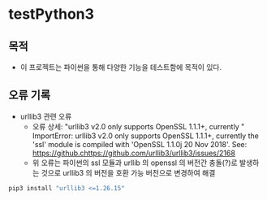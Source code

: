# testPython3

## 목적
- 이 프로젝트는 파이썬을 통해 다양한 기능을 테스트함에 목적이 있다.

## 오류 기록
- urllib3 관련 오류
  - 오류 상세: "urllib3 v2.0 only supports OpenSSL 1.1.1+, currently "
    ImportError: urllib3 v2.0 only supports OpenSSL 1.1.1+, currently the 'ssl' module is compiled with 'OpenSSL 1.1.0j  20 Nov 2018'. See: https://github.chttps://github.com/urllib3/urllib3/issues/2168
  - 위 오류는 파이썬의 ssl 모듈과 urllib 의 openssl 의 버전간 충돌(?)로 발생하는 것으로 urllib3 의 버전을 호환 가능 버전으로 변경하여 해결
``` python
pip3 install "urllib3 <=1.26.15"
```

